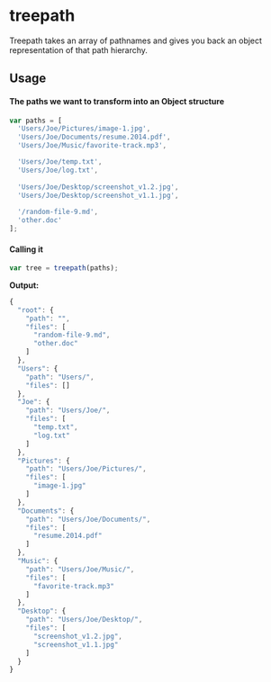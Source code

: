 # treepath

Treepath takes an array of pathnames and gives you back an object representation of that path hierarchy.


## Usage

#### The paths we want to transform into an Object structure

```javascript
var paths = [
  'Users/Joe/Pictures/image-1.jpg',
  'Users/Joe/Documents/resume.2014.pdf',
  'Users/Joe/Music/favorite-track.mp3',

  'Users/Joe/temp.txt',
  'Users/Joe/log.txt',
  
  'Users/Joe/Desktop/screenshot_v1.2.jpg',
  'Users/Joe/Desktop/screenshot_v1.1.jpg',
  
  '/random-file-9.md',
  'other.doc'
];
```

#### Calling it

```javascript
var tree = treepath(paths);
```

**Output:**

```javascript
{
  "root": {
    "path": "",
    "files": [
      "random-file-9.md",
      "other.doc"
    ]
  },
  "Users": {
    "path": "Users/",
    "files": []
  },
  "Joe": {
    "path": "Users/Joe/",
    "files": [
      "temp.txt",
      "log.txt"
    ]
  },
  "Pictures": {
    "path": "Users/Joe/Pictures/",
    "files": [
      "image-1.jpg"
    ]
  },
  "Documents": {
    "path": "Users/Joe/Documents/",
    "files": [
      "resume.2014.pdf"
    ]
  },
  "Music": {
    "path": "Users/Joe/Music/",
    "files": [
      "favorite-track.mp3"
    ]
  },
  "Desktop": {
    "path": "Users/Joe/Desktop/",
    "files": [
      "screenshot_v1.2.jpg",
      "screenshot_v1.1.jpg"
    ]
  }
}
```
